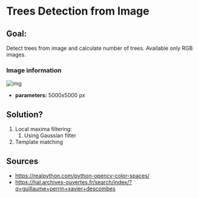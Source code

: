 # Trees Detection from Image

## Goal:
Detect trees from image and calculate number of trees. Available only RGB
images.

### Image information
![img](doc/trees_rgb.jpg)
- **parameters:** 5000x5000 px


## Solution?

1. Local maxima filtering:
    1. Using Gaussian filter
2. Template matching

## Sources
- https://realpython.com/python-opencv-color-spaces/
- https://hal.archives-ouvertes.fr/search/index/?q=guillaume+perrin+xavier+descombes
